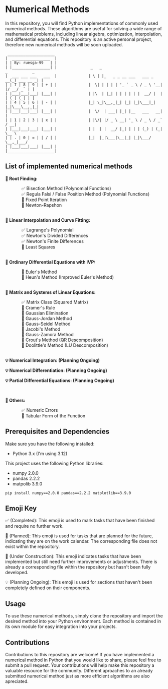 # Numerical Methods 

In this repository, you will find Python implementations of commonly used numerical methods. These algorithms are useful for solving a wide range of mathematical problems, including linear algebra, optimization, interpolation, and differential equations. This repository is an active personal project, therefore new numerical methods will be soon uploaded.

```
 _____________________
|  _________________  |
| | By: ruesga-99   | |
| |_________________| |               _   _                           _           _ 
|  ___ ___ ___   ___  |              | \ | |_   _ _ __ ___   ___ _ __(_) ___ __ _| |
| | 7 | 8 | 9 | | + | |              |  \| | | | | '_ ` _ \ / _ \ '__| |/ __/ _` | |                   
| |___|___|___| |___| |              | |\  | |_| | | | | | |  __/ |  | | (_| (_| | |                             
| | 4 | 5 | 6 | | - | |              |_| \_|\__,_|_| |_| |_|\___|_|  |_|\___\__,_|_|                             
| |___|___|___| |___| |              |  \/  | ___| |_| |__   ___   __| |                             
| | 1 | 2 | 3 | | x | |              | |\/| |/ _ \ __| '_ \ / _ \ / _` / __|                           
| |___|___|___| |___| |              | |  | |  __/ |_| | | | (_) | (_| \__ \                          
| | . | 0 | = | | / | |              |_|  |_|\___|\__|_| |_|\___/ \__,_|___/
| |___|___|___| |___| |                           
|_____________________|
```

## List of implemented numerical methods

**🧮 Root Finding:**

<dl>
  <dd> &nbsp&nbsp ✅ Bisection Method (Polynomial Functions)</dd>
  <dd> &nbsp&nbsp ✅ Regula Falsi / False Position Method (Polynomial Functions)</dd>
  <dd> &nbsp&nbsp 📆 Fixed Point Iteration</dd>
  <dd> &nbsp&nbsp 📆 Newton-Rapshon</dd></br>
</dl>

**🧮 Linear Interpolation and Curve Fitting:**

<dl>
  <dd> &nbsp&nbsp ✅ Lagrange's Polynomial</dd>
  <dd> &nbsp&nbsp ✅ Newton's Divided Differences </dd>
  <dd> &nbsp&nbsp ✅ Newton's Finite Differences </dd>
  <dd> &nbsp&nbsp 🚧 Least Squares</dd></br>
</dl>

**🧮 Ordinary Differential Equations with IVP:**
<dl>
  <dd> &nbsp&nbsp 🚧 Euler's Method</dd>
  <dd> &nbsp&nbsp 🚧 Heun's Method (Improved Euler's Method) </dd></br>
</dl>

**🧮 Matrix and Systems of Linear Equations:**

<dl>
  <dd> &nbsp&nbsp ✅ Matrix Class (Squared Matrix) </dd>
  <dd> &nbsp&nbsp 📆 Cramer's Rule</dd>
  <dd> &nbsp&nbsp 📆 Gaussian Elimination</dd>
  <dd> &nbsp&nbsp 📆 Gauss-Jordan Method</dd>
  <dd> &nbsp&nbsp 📆 Gauss-Seidel Method</dd>
  <dd> &nbsp&nbsp 📆 Jacobi's Method</dd>
  <dd> &nbsp&nbsp 📆 Gauss-Zamora Method</dd>
  <dd> &nbsp&nbsp 📆 Crout's Method (QR Descomposition) </dd>
  <dd> &nbsp&nbsp 📆 Doolittle's Method (LU Descomposition) </dd></br>
</dl>

**💡 Numerical Integration: (Planning Ongoing)**

**💡 Numerical Differentiation: (Planning Ongoing)**

**💡 Partial Differential Equations: (Planning Ongoing)**

</br>

**🧮 Others:**

<dl>
  <dd> &nbsp&nbsp ✅ Numeric Errors</dd>
  <dd> &nbsp&nbsp 📆 Tabular Form of the Function</dd>
</dl>

## Prerequisites and Dependencies
Make sure you have the following installed:
- Python 3.x (I'm using 3.12)

This project uses the following Python libraries:
- numpy 2.0.0
- pandas 2.2.2
- matpolib 3.9.0

```
pip install numpy==2.0.0 pandas==2.2.2 matplotlib==3.9.0
```

## Emoji Key
✅ (Completed): This emoji is used to mark tasks that have been finished and require no further work.

📆 (Planned): This emoji is used for tasks that are planned for the future, indicating they are on the work calendar. The corresponding file does not exist within the repository.

🚧 (Under Construction): This emoji indicates tasks that have been implemented but still need further improvements or adjustments. There is already a corresponding file within the repository but hasn't been fully developed.

💡 (Planning Ongoing): This emoji is used for sections that haven't been completely defined on their components. 

## Usage
To use these numerical methods, simply clone the repository and import the desired method into your Python environment. Each method is contained in its own module for easy integration into your projects.

## Contributions
Contributions to this repository are welcome! If you have implemented a numerical method in Python that you would like to share, please feel free to submit a pull request. Your contributions will help make this repository a valuable resource for the community. Different aproaches to an already submitted numerical method just as more efficient algorithms are also apreciated.

